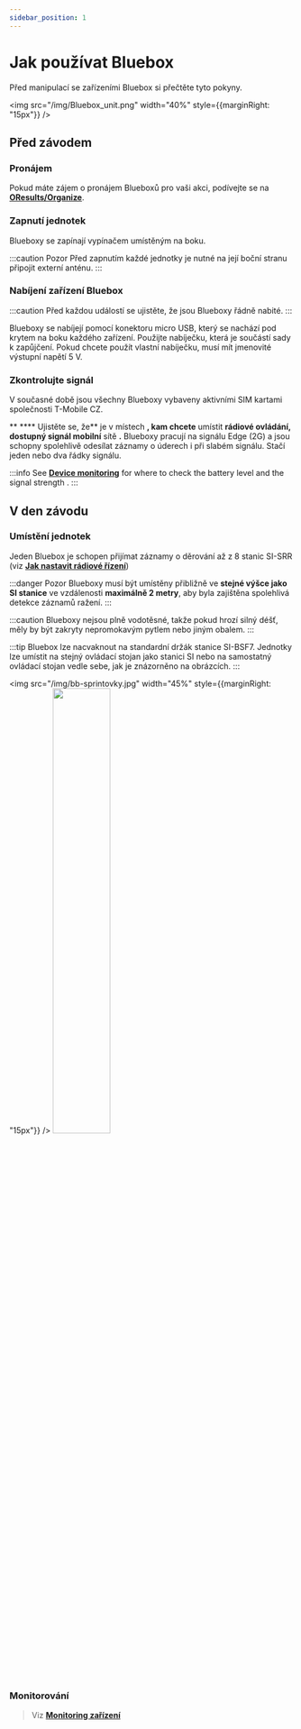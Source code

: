 ```yaml
---
sidebar_position: 1
---
```


# Jak používat Bluebox

Před manipulací se zařízeními Bluebox si přečtěte tyto pokyny.

<img src="/img/Bluebox_unit.png" width="40%" style={{marginRight: "15px"}} />

## Před závodem

### Pronájem

Pokud máte zájem o pronájem Blueboxů pro vaši akci, podívejte se na **[OResults/Organize](https://oresults.eu/organize)**.

### Zapnutí jednotek

Blueboxy se zapínají vypínačem umístěným na boku.

:::caution
Pozor Před zapnutím každé jednotky je nutné na její boční stranu připojit externí anténu.
:::

### Nabíjení zařízení Bluebox

:::caution
Před každou událostí se ujistěte, že jsou Blueboxy řádně nabité.
:::

Blueboxy se nabíjejí pomocí konektoru micro USB, který se nachází pod krytem na boku každého zařízení. Použijte nabíječku, která je součástí sady k zapůjčení. Pokud chcete použít vlastní nabíječku, musí mít jmenovité výstupní napětí 5 V.

### Zkontrolujte signál

V současné době jsou všechny Blueboxy vybaveny aktivními SIM kartami společnosti T-Mobile CZ.

** **** Ujistěte se, že** je v místech **, kam chcete** umístit **rádiové ovládání, dostupný signál mobilní** sítě **.** Blueboxy pracují na signálu Edge (2G) a jsou schopny spolehlivě odesílat záznamy o úderech i při slabém signálu. Stačí jeden nebo dva řádky signálu.

:::info
See **[Device monitoring](./device-monitoring)** for where to check the battery level and the signal strength .
:::

## V den závodu

### Umístění jednotek

Jeden Bluebox je schopen přijímat záznamy o děrování až z 8 stanic SI-SRR (viz **[Jak nastavit rádiové řízení](../tutorials/radio-control.md)**)

:::danger
Pozor Blueboxy musí být umístěny přibližně ve **stejné výšce jako SI stanice** ve vzdálenosti **maximálně 2 metry**, aby byla zajištěna spolehlivá detekce záznamů ražení.
:::

:::caution
Blueboxy nejsou plně vodotěsné, takže pokud hrozí silný déšť, měly by být zakryty nepromokavým pytlem nebo jiným obalem.
:::

:::tip
Bluebox lze nacvaknout na standardní držák stanice SI-BSF7. Jednotky lze umístit na stejný ovládací stojan jako stanici SI nebo na samostatný ovládací stojan vedle sebe, jak je znázorněno na obrázcích.
:::

<img src="/img/bb-sprintovky.jpg" width="45%" style={{marginRight: "15px"}} />
<img src="/img/velikonoce.jpg" width="45%" />

### Monitorování
> Viz **[Monitoring zařízení](./device-monitoring)**
